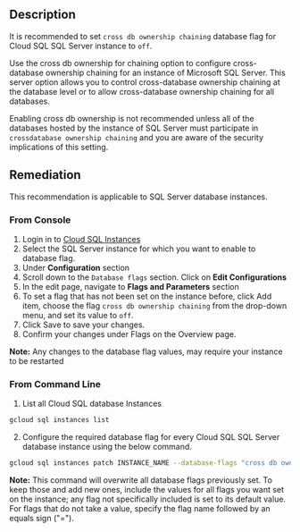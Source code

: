 ## Description

It is recommended to set `cross db ownership chaining` database flag for Cloud SQL SQL Server instance to `off`.

Use the cross db ownership for chaining option to configure cross-database ownership chaining for an instance of Microsoft SQL Server. This server option allows you to control cross-database ownership chaining at the database level or to allow cross-database ownership chaining for all databases.

Enabling cross db ownership is not recommended unless all of the databases hosted by the instance of SQL Server must participate in `crossdatabase ownership chaining` and you are aware of the security implications of this setting.

## Remediation

This recommendation is applicable to SQL Server database instances.

### From Console

1. Login in to [Cloud SQL Instances](https://console.cloud.google.com/sql/instances)
2. Select the SQL Server instance for which you want to enable to database flag.
3. Under **Configuration** section
4. Scroll down to the `Database flags` section. Click on **Edit Configurations**
5. In the edit page, navigate to **Flags and Parameters** section
6. To set a flag that has not been set on the instance before, click Add item, choose the flag `cross db ownership chaining` from the drop-down menu, and set its value to `off`.
7. Click Save to save your changes.
8. Confirm your changes under Flags on the Overview page.

**Note:** Any changes to the database flag values, may require your instance to be restarted

### From Command Line

1. List all Cloud SQL database Instances

```bash
gcloud sql instances list
```

2. Configure the required database flag for every Cloud SQL SQL Server database instance using the below command.

```bash
gcloud sql instances patch INSTANCE_NAME --database-flags "cross db ownership chaining=off"
```

**Note:** This command will overwrite all database flags previously set. To keep those and add new ones, include the values for all flags you want set on the
instance; any flag not specifically included is set to its default value. For flags that do not take a value, specify the flag name followed by an equals
sign ("=").
